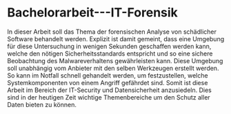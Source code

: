# Bachelorarbeit---IT-Forensik

In dieser Arbeit soll das Thema der forensischen Analyse von schädlicher Software behandelt werden. Explizit ist damit gemeint, dass eine Umgebung für diese Untersuchung in wenigen Sekunden geschaffen werden kann, welche den nötigen Sicherheitsstandards entspricht und so eine sichere Beobachtung des Malwareverhaltens gewährleisten kann. Diese Umgebung soll unabhängig vom Anbieter mit den selben Werkzeugen erstellt werden. So kann im Notfall schnell gehandelt werden, um festzustellen, welche Systemkomponenten von einem Angriff gefährdet sind.
 Somit ist diese Arbeit im Bereich der IT-Security und Datensicherheit anzusiedeln. Dies sind in der heutigen Zeit wichtige Themenbereiche um den Schutz aller Daten bieten zu können. 
